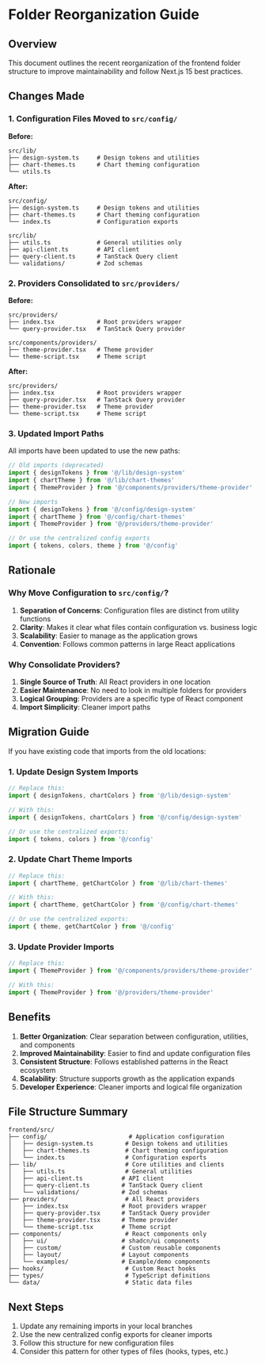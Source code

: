 # Folder Reorganization Guide

## Overview

This document outlines the recent reorganization of the frontend folder structure to improve maintainability and follow Next.js 15 best practices.

## Changes Made

### 1. Configuration Files Moved to `src/config/`

**Before:**
```
src/lib/
├── design-system.ts     # Design tokens and utilities
├── chart-themes.ts      # Chart theming configuration
└── utils.ts
```

**After:**
```
src/config/
├── design-system.ts     # Design tokens and utilities
├── chart-themes.ts      # Chart theming configuration
└── index.ts             # Configuration exports

src/lib/
├── utils.ts             # General utilities only
├── api-client.ts        # API client
├── query-client.ts      # TanStack Query client
└── validations/         # Zod schemas
```

### 2. Providers Consolidated to `src/providers/`

**Before:**
```
src/providers/
├── index.tsx            # Root providers wrapper
└── query-provider.tsx   # TanStack Query provider

src/components/providers/
├── theme-provider.tsx   # Theme provider
└── theme-script.tsx     # Theme script
```

**After:**
```
src/providers/
├── index.tsx            # Root providers wrapper
├── query-provider.tsx   # TanStack Query provider
├── theme-provider.tsx   # Theme provider
└── theme-script.tsx     # Theme script
```

### 3. Updated Import Paths

All imports have been updated to use the new paths:

```typescript
// Old imports (deprecated)
import { designTokens } from '@/lib/design-system'
import { chartTheme } from '@/lib/chart-themes'
import { ThemeProvider } from '@/components/providers/theme-provider'

// New imports
import { designTokens } from '@/config/design-system'
import { chartTheme } from '@/config/chart-themes'
import { ThemeProvider } from '@/providers/theme-provider'

// Or use the centralized config exports
import { tokens, colors, theme } from '@/config'
```

## Rationale

### Why Move Configuration to `src/config/`?

1. **Separation of Concerns**: Configuration files are distinct from utility functions
2. **Clarity**: Makes it clear what files contain configuration vs. business logic
3. **Scalability**: Easier to manage as the application grows
4. **Convention**: Follows common patterns in large React applications

### Why Consolidate Providers?

1. **Single Source of Truth**: All React providers in one location
2. **Easier Maintenance**: No need to look in multiple folders for providers
3. **Logical Grouping**: Providers are a specific type of React component
4. **Import Simplicity**: Cleaner import paths

## Migration Guide

If you have existing code that imports from the old locations:

### 1. Update Design System Imports

```typescript
// Replace this:
import { designTokens, chartColors } from '@/lib/design-system'

// With this:
import { designTokens, chartColors } from '@/config/design-system'

// Or use the centralized exports:
import { tokens, colors } from '@/config'
```

### 2. Update Chart Theme Imports

```typescript
// Replace this:
import { chartTheme, getChartColor } from '@/lib/chart-themes'

// With this:
import { chartTheme, getChartColor } from '@/config/chart-themes'

// Or use the centralized exports:
import { theme, getChartColor } from '@/config'
```

### 3. Update Provider Imports

```typescript
// Replace this:
import { ThemeProvider } from '@/components/providers/theme-provider'

// With this:
import { ThemeProvider } from '@/providers/theme-provider'
```

## Benefits

1. **Better Organization**: Clear separation between configuration, utilities, and components
2. **Improved Maintainability**: Easier to find and update configuration files
3. **Consistent Structure**: Follows established patterns in the React ecosystem
4. **Scalability**: Structure supports growth as the application expands
5. **Developer Experience**: Cleaner imports and logical file organization

## File Structure Summary

```
frontend/src/
├── config/                       # Application configuration
│   ├── design-system.ts         # Design tokens and utilities
│   ├── chart-themes.ts          # Chart theming configuration
│   └── index.ts                 # Configuration exports
├── lib/                         # Core utilities and clients
│   ├── utils.ts                 # General utilities
│   ├── api-client.ts           # API client
│   ├── query-client.ts         # TanStack Query client
│   └── validations/            # Zod schemas
├── providers/                   # All React providers
│   ├── index.tsx               # Root providers wrapper
│   ├── query-provider.tsx      # TanStack Query provider
│   ├── theme-provider.tsx      # Theme provider
│   └── theme-script.tsx        # Theme script
├── components/                  # React components only
│   ├── ui/                     # shadcn/ui components
│   ├── custom/                 # Custom reusable components
│   ├── layout/                 # Layout components
│   └── examples/               # Example/demo components
├── hooks/                       # Custom React hooks
├── types/                       # TypeScript definitions
└── data/                        # Static data files
```

## Next Steps

1. Update any remaining imports in your local branches
2. Use the new centralized config exports for cleaner imports
3. Follow this structure for new configuration files
4. Consider this pattern for other types of files (hooks, types, etc.)